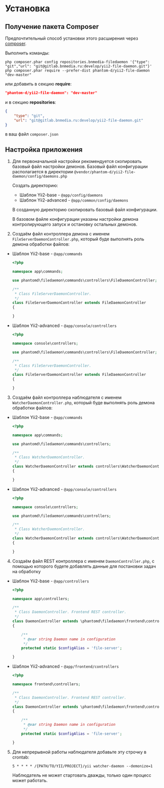 Установка
=========

## Получение пакета Composer

Предпочтительный способ установки этого расширения через [composer](http://getcomposer.org/download/).

Выполнить команды:

```
php composer.phar config repositories.bnmedia-filedaemon '{"type": "git","url": "git@gitlab.bnmedia.ru:develop/yii2-file-daemon.git"}'
php composer.phar require --prefer-dist phantom-d/yii2-file-daemon "dev-master"
```
или добавить в секцию **require**:

```json
"phantom-d/yii2-file-daemon": "dev-master"
```
и в секцию **repositories**:

```json
{
    "type": "git",
    "url": "git@gitlab.bnmedia.ru:develop/yii2-file-daemon.git"
}
```
 в ваш файл `composer.json`

## Настройка приложения

1. Для первоначальной настройки рекомендуется скопировать базовый файл настройки демонов.
Базовый файл конфигурации располагается в директории `@vendor/phantom-d/yii2-file-daemon/config/daemons.php`

    Создать директорию:
    * Шаблон Yii2-base - `@app/config/daemons`
    * Шаблон Yii2-advanced - `@app/common/config/daemons`

    В созданную директорию скопировать базовый файл конфигурации.

    В базовом файле конфигурации указаны настройки демона контролирующего запуск и остановку остальных демонов.
2. Создаём файл контроллера демона с именем `FileServerDaemonController.php`, который буде выполнять роль демона обработки файлов:
 * Шаблон Yii2-base - `@app/commands`

    ```php
    <?php

    namespace app\commands;

    use phantomd\filedaemon\commands\controllers\FileDaemonController;

    /**
     * Class FileServerDaemonController.
     */
    class FileServerDaemonController extends FileDaemonController
    {

    }

    ```

 * Шаблон Yii2-advanced - `@app/console/controllers`

    ```php
    <?php

    namespace console\controllers;

    use phantomd\filedaemon\commands\controllers\FileDaemonController;

    /**
     * Class FileServerDaemonController.
     */
    class FileServerDaemonController extends FileDaemonController
    {

    }

    ```

3. Создаём файл контроллера наблюдателя с именем `WatcherDaemonController.php`, который буде выполнять роль демона обработки файлов:
 * Шаблон Yii2-base - `@app/commands`

    ```php
    <?php

    namespace app\commands;

    use phantomd\filedaemon\commands\controllers;

    /**
     * Class WatcherDaemonController.
     */
    class WatcherDaemonController extends controllers\WatcherDaemonController
    {

    }

    ```

 * Шаблон Yii2-advanced - `@app/console/controllers`

    ```php
    <?php

    namespace console\controllers;

    use phantomd\filedaemon\commands\controllers;

    /**
     * Class WatcherDaemonController.
     */
    class WatcherDaemonController extends controllers\WatcherDaemonController
    {

    }

    ```

4. Создаём файл REST контроллера с именем `DaemonController.php`, с помощью которого будете добавлять данные для постановки задач на обработку
 * Шаблон Yii2-base - `@app/controllers`

    ```php
    <?php

    namespace app\controllers;

    /**
     * Class DaemonController. Frontend REST controller.
     */
    class DaemonController extends \phantomd\filedaemon\frontend\controllers\DaemonController
    {

        /**
         * @var string Daemon name in configuration
         */
        protected static $configAlias = 'file-server';

    }

    ```

 * Шаблон Yii2-advanced - `@app/frontend/controllers`

    ```php
    <?php

    namespace frontend\controllers;

    /**
     * Class DaemonController. Frontend REST controller.
     */
    class DaemonController extends \phantomd\filedaemon\frontend\controllers\DaemonController
    {

        /**
         * @var string Daemon name in configuration
         */
        protected static $configAlias = 'file-server';

    }

    ```

5. Для непрерывной работы наблюдателя добавьте эту строчку в crontab:
    ```
    5 * * * * /{PATH/TO/YII/PROJECT}/yii watcher-daemon --demonize=1
    ```
    Наблюдатель не может стартовать дважды, только один процесс может работать.
 

